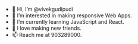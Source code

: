 - 👋 Hi, I’m @vivekgudipudi
- 👀 I’m interested in making responsive Web Apps.
- 🌱 I’m currently learning JavaScript and React.
- 💞️ I love making new friends.
- 📫 Reach me at 903289000. 

<!---
vivekgudipudi/vivekgudipudi is a ✨ special ✨ repository because its `README.md` (this file) appears on your GitHub profile.
You can click the Preview link to take a look at your changes.
--->
